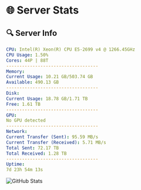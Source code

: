 # 🌐 Server Stats
## 🔍 Server Info
```yaml
CPU: Intel(R) Xeon(R) CPU E5-2699 v4 @ 1266.45GHz
CPU Usage: 1.50%
Cores: 44P | 88T
-----------------------------------
Memory:
Current Usage: 10.21 GB/503.74 GB
Available: 490.13 GB
-----------------------------------
Disk:
Current Usage: 18.78 GB/1.71 TB
Free: 1.61 TB
-----------------------------------
GPU:
No GPU detected
-----------------------------------
Network:
Current Transfer (Sent): 95.59 MB/s
Current Transfer (Received): 5.71 MB/s
Total Sent: 72.17 TB
Total Received: 1.28 TB
-----------------------------------
Uptime:
7d 23h 54m 13s
```
![GitHub Stats](https://img.shields.io/badge/Updated-2025-02-15_22:37:31-blue)